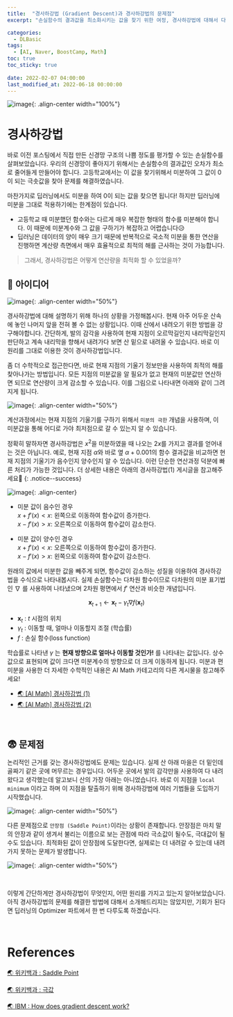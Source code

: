 ```yaml
---
title:  "경사하강법 (Gradient Descent)과 경사하강법의 문제점"
excerpt: "손실함수의 결과값을 최소화시키는 값을 찾기 위한 여정, 경사하강법에 대해서 다룹니다."

categories:
  - DLBasic
tags:
  - [AI, Naver, BoostCamp, Math]
toc: true
toc_sticky: true
 
date: 2022-02-07 04:00:00
last_modified_at: 2022-06-18 00:00:00
---
```


![image](https://user-images.githubusercontent.com/91870042/174464474-4651054e-9153-46cf-91ae-e77a1e32fc5d.png){: .align-center width="100%"}

# 경사하강법

바로 이전 포스팅에서 직접 만든 신경망 구조의 나쁨 정도를 평가할 수 있는 손실함수를 살펴보았습니다. 우리의 신경망이 좋아지기 위해서는 손실함수의 결과값인 오차가 최소로 줄어들게 만들어야 합니다. 고등학교에서는 이 값을 찾기위해서 미분하여 그 값이 0이 되는 극솟값을 찾아 문제를 해결하였습니다.

마찬가지로 딥러닝에서도 미분을 하여 0이 되는 값을 찾으면 됩니다! 하지만 딥러닝에 미분을 그대로 적용하기에는 한계점이 있습니다.

- 고등학교 때 미분했던 함수와는 다르게 매우 복잡한 형태의 함수를 미분해야 합니다. 이 때문에 미분계수와 그 값을 구하기가 복잡하고 어렵습니다😥
- 딥러닝은 데이터의 양이 매우 크기 때문에 반복적으로 국소적 미분을 통한 연산을 진행하면 계산량 측면에서 매우 효율적으로 최적의 해를 근사하는 것이 가능합니다.

> 그래서, 경사하강법은 어떻게 연산량을 최적화 할 수 있었을까?

## 🧐 아이디어

![image](https://user-images.githubusercontent.com/91870042/174464942-39f8c7e7-2218-4ad0-8eb3-edd859a29cf1.png){: .align-center width="50%"}

경사하강법에 대해 설명하기 위해 하나의 상황을 가정해봅시다. 현재 아주 어두운 산속에 놓인 나머지 앞을 전혀 볼 수 없는 상황입니다. 이때 산에서 내려오기 위한 방법을 강구해야합니다. 간단하게, 발의 감각을 사용하여 현재 지점이 오르막길인지 내리막길인지 판단하고 계속 내리막을 향해서 내려가다 보면 산 밑으로 내려올 수 있습니다. 바로 이 원리를 그대로 이용한 것이 경사하강법입니다.

좀 더 수학적으로 접근한다면, 바로 현재 지점의 기울기 정보만을 사용하여 최적의 해를 찾아나가는 방법입니다. 모든 지점의 미분값을 알 필요가 없고 현재의 미분값만 연산하면 되므로 연산량이 크게 감소할 수 있습니다. 이를 그림으로 나타내면 아래와 같이 그려지게 됩니다.

![image](https://user-images.githubusercontent.com/91870042/174465046-267aa6cf-d804-437f-bf51-70086616ad29.png){: .align-center width="50%"}

계산과정에서는 현재 지점의 기울기를 구하기 위해서 `미분의 극한` 개념을 사용하며, 이 미분값을 통해 어디로 가야 최저점으로 갈 수 있는지 알 수 있습니다.

정확히 말하자면 경사하강법은 $x^2$을 미분하였을 때 나오는 $2x$를 가지고 결과를 얻어내는 것은 아닙니다. 예로, 현재 지점 $\alpha$와 바로 옆 $\alpha + 0.001$의 함수 결과값을 비교하면 현재 지점의 기울기가 음수인지 양수인지 알 수 있습니다. 이런 단순한 연산과정 덕분에 빠른 처리가 가능한 것입니다. 더 상세한 내용은 아래의 경사하강법(1) 게시글을 참고해주세요🙏
{: .notice--success}

![image](https://user-images.githubusercontent.com/91870042/149925166-a7254354-8897-465f-a9b2-f97fc4b5b27a.png){: .align-center}

- 미분 값이 음수인 경우  
$x+f'(x) < x$: 왼쪽으로 이동하여 함수값이 증가한다.  
$x-f'(x) > x$: 오른쪽으로 이동하여 함수값이 감소한다.

- 미분 값이 양수인 경우  
$x+f'(x) < x$: 오른쪽으로 이동하여 함수값이 증가한다.  
$x-f'(x) > x$: 왼쪽으로 이동하여 함수값이 감소한다.

원래의 값에서 미분한 값을 빼주게 되면, 함수값이 감소하는 성질을 이용하여 경사하강법을 수식으로 나타내봅시다. 실제 손실함수는 다차원 함수이므로 다차원의 미분 표기법인 $\nabla$ 를 사용하여 나타냈으며 2차원 평면에서 $f'$ 연산과 비슷한 개념입니다.

$$
\mathbf{x}_{t+1} \leftarrow \mathbf{x}_t - \gamma_t \nabla f(\mathbf{x}_t)
$$

- $\mathbf{x}_t$ : $t$ 시점의 위치
- $\gamma_t$ : 이동할 때, 얼마나 이동할지 조절 (학습률)
- $f$ : 손실 함수(loss function)

학습률로 나타낸 $\gamma$ 는 **현재 방향으로 얼마나 이동할 것인가!** 를 나타내는 값입니다. 상수값으로 표현되며 값이 크다면 미분계수의 방향으로 더 크게 이동하게 됩니다. 미분과 편미분을 사용한 더 자세한 수학적인 내용은 AI Math 카테고리의 다른 게시물을 참고해주세요!

- [🌏 [AI Math] 경사하강법 (1)](https://killerwhale0917.github.io/aimath/boostcamp-math-gradient-descent/)
- [🌏 [AI Math] 경사하강법 (2)](https://killerwhale0917.github.io/aimath/boostcamp-math-gradient-descent2/)

<br>

## 😨 문제점

논리적인 근거를 갖는 경사하강법에도 문제는 있습니다. 실제 산 아래 마을은 더 밑인데 골짜기 같은 곳에 머무르는 경우입니다. 어두운 곳에서 발의 감각만을 사용하여 다 내려왔다고 생각했는데 알고보니 산의 가장 아래는 아니었습니다. 바로 이 지점을 `local minimum` 이라고 하며 이 지점을 탈출하기 위해 경사하강법에 여러 기법들을 도입하기 시작했습니다.

![image](https://user-images.githubusercontent.com/91870042/174465195-8439ee5f-7fa6-4d7a-a562-65fb19dab4d2.png){: .align-center width="50%"}

다른 문제점으로 `안장점 (Saddle Point)`이라는 상황이 존재합니다. 안장점은 마치 말의 안장과 같이 생겨서 불리는 이름으로 보는 관점에 따라 극소값이 될수도, 극대값이 될 수도 있습니다. 최적화된 값이 안장점에 도달한다면, 실제로는 더 내려갈 수 있는데 내려가지 못하는 문제가 발생합니다.

![image](https://user-images.githubusercontent.com/91870042/174466950-64c3cb3e-76de-4cae-8f7f-200e348a460a.png){: .align-center width="50%"}

<br>

이렇게 간단하게만 경사하강법이 무엇인지, 어떤 원리를 가지고 있는지 알아보았습니다. 아직 경사하강법의 문제를 해결한 방법에 대해서 소개해드리지는 않았지만, 기회가 된다면 딥러닝의 Optimizer 파트에서 한 번 다루도록 하겠습니다.

<br>

# References

[🌏 위키백과 : Saddle Point](https://en.wikipedia.org/wiki/Saddle_point)

[🌏 위키백과 : 극값](https://ko.wikipedia.org/wiki/%EA%B7%B9%EA%B0%92)

[🌏 IBM : How does gradient descent work?](https://www.ibm.com/cloud/learn/gradient-descent)